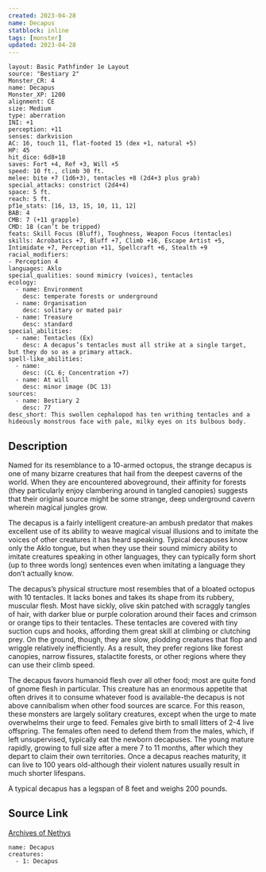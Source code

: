```yaml
---
created: 2023-04-28
name: Decapus
statblock: inline
tags: [monster]
updated: 2023-04-28
---
```

```statblock
layout: Basic Pathfinder 1e Layout
source: "Bestiary 2"
Monster_CR: 4
name: Decapus
Monster_XP: 1200
alignment: CE
size: Medium
type: aberration
INI: +1
perception: +11
senses: darkvision
AC: 16, touch 11, flat-footed 15 (dex +1, natural +5)
HP: 45
hit_dice: 6d8+18
saves: Fort +4, Ref +3, Will +5
speed: 10 ft., climb 30 ft.
melee: bite +7 (1d6+3), tentacles +8 (2d4+3 plus grab)
special_attacks: constrict (2d4+4)
space: 5 ft.
reach: 5 ft.
pf1e_stats: [16, 13, 15, 10, 11, 12]
BAB: 4
CMB: 7 (+11 grapple)
CMD: 18 (can’t be tripped)
feats: Skill Focus (Bluff), Toughness, Weapon Focus (tentacles)
skills: Acrobatics +7, Bluff +7, Climb +16, Escape Artist +5, Intimidate +7, Perception +11, Spellcraft +6, Stealth +9
racial_modifiers:
- Perception 4
languages: Aklo
special_qualities: sound mimicry (voices), tentacles
ecology:
  - name: Environment
    desc: temperate forests or underground
  - name: Organisation
    desc: solitary or mated pair
  - name: Treasure
    desc: standard
special_abilities:
  - name: Tentacles (Ex)
    desc: A decapus’s tentacles must all strike at a single target, but they do so as a primary attack.
spell-like_abilities:
  - name:
    desc: (CL 6; Concentration +7)
  - name: At will
    desc: minor image (DC 13)
sources:
  - name: Bestiary 2
    desc: 77
desc_short: This swollen cephalopod has ten writhing tentacles and a hideously monstrous face with pale, milky eyes on its bulbous body. 
```
## Description
Named for its resemblance to a 10-armed octopus, the strange decapus is one of many bizarre creatures that hail from the deepest caverns of the world. When they are encountered aboveground, their affinity for forests (they particularly enjoy clambering around in tangled canopies) suggests that their original source might be some strange, deep underground cavern wherein magical jungles grow. 

The decapus is a fairly intelligent creature-an ambush predator that makes excellent use of its ability to weave magical visual illusions and to imitate the voices of other creatures it has heard speaking. Typical decapuses know only the Aklo tongue, but when they use their sound mimicry ability to imitate creatures speaking in other languages, they can typically form short (up to three words long) sentences even when imitating a language they don’t actually know. 

The decapus’s physical structure most resembles that of a bloated octopus with 10 tentacles. It lacks bones and takes its shape from its rubbery, muscular flesh. Most have sickly, olive skin patched with scraggly tangles of hair, with darker blue or purple coloration around their faces and crimson or orange tips to their tentacles. These tentacles are covered with tiny suction cups and hooks, affording them great skill at climbing or clutching prey. On the ground, though, they are slow, plodding creatures that flop and wriggle relatively inefficiently. As a result, they prefer regions like forest canopies, narrow fissures, stalactite forests, or other regions where they can use their climb speed. 

The decapus favors humanoid flesh over all other food; most are quite fond of gnome flesh in particular. This creature has an enormous appetite that often drives it to consume whatever food is available-the decapus is not above cannibalism when other food sources are scarce. For this reason, these monsters are largely solitary creatures, except when the urge to mate overwhelms their urge to feed. Females give birth to small litters of 2-4 live offspring. The females often need to defend them from the males, which, if left unsupervised, typically eat the newborn decapuses. The young mature rapidly, growing to full size after a mere 7 to 11 months, after which they depart to claim their own territories. Once a decapus reaches maturity, it can live to 100 years old-although their violent natures usually result in much shorter lifespans. 

A typical decapus has a legspan of 8 feet and weighs 200 pounds.
## Source Link
[Archives of Nethys](https://aonprd.com/MonsterDisplay.aspx?ItemName=Decapus)
```encounter-table
name: Decapus
creatures:
  - 1: Decapus
```
